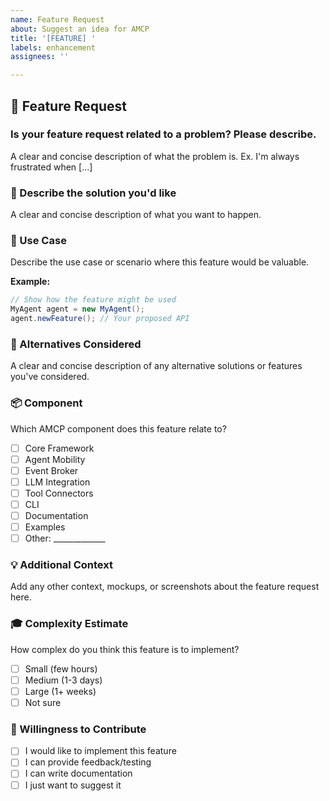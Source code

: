 ```yaml
---
name: Feature Request
about: Suggest an idea for AMCP
title: '[FEATURE] '
labels: enhancement
assignees: ''

---
```


## 🚀 Feature Request

### Is your feature request related to a problem? Please describe.
A clear and concise description of what the problem is. Ex. I'm always frustrated when [...]

### 📝 Describe the solution you'd like
A clear and concise description of what you want to happen.

### 🎯 Use Case
Describe the use case or scenario where this feature would be valuable.

**Example:**
```java
// Show how the feature might be used
MyAgent agent = new MyAgent();
agent.newFeature(); // Your proposed API
```

### 🔄 Alternatives Considered
A clear and concise description of any alternative solutions or features you've considered.

### 📦 Component
Which AMCP component does this feature relate to?
- [ ] Core Framework
- [ ] Agent Mobility
- [ ] Event Broker
- [ ] LLM Integration
- [ ] Tool Connectors
- [ ] CLI
- [ ] Documentation
- [ ] Examples
- [ ] Other: _____________

### 💡 Additional Context
Add any other context, mockups, or screenshots about the feature request here.

### 🎓 Complexity Estimate
How complex do you think this feature is to implement?
- [ ] Small (few hours)
- [ ] Medium (1-3 days)
- [ ] Large (1+ weeks)
- [ ] Not sure

### 🙋 Willingness to Contribute
- [ ] I would like to implement this feature
- [ ] I can provide feedback/testing
- [ ] I can write documentation
- [ ] I just want to suggest it
